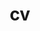---
layout: cv
permalink: /assets/pdf/cv_horacio.pdf
title: cv
nav: true
nav_order: 4
cv_pdf: cv_horacio.pdf
---
